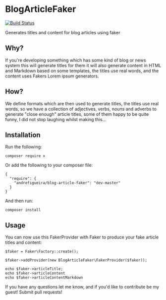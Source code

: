 # BlogArticleFaker

[![Build Status](https://travis-ci.org/andrefigueira/BlogArticleFaker.svg?branch=master)](https://travis-ci.org/andrefigueira/BlogArticleFaker)

Generates titles and content for blog articles using faker

## Why?

If you're developing something which has some kind of blog or news system this will generate titles for them
it will also generate content in HTML and Markdown based on some templates, the titles use real words, and the content
uses Fakers Lorem ipsum generators.

## How?

We define formats which are then used to generate titles, the titles use real words, so we have a collection of adjectives, verbs, nouns and adverbs
to generate "close enough" article titles, some of them happy to be quite funny, I did not stop laughing whilst making this...

## Installation

Run the following:

    composer require x
    
Or add the following to your composer file:

    {
      "require": {
        "andrefigueira/blog-article-faker": "dev-master"
      }
    }
    
And then run: 

    composer install

## Usage

You can now use this FakerProvider with Faker to produce your fake article titles and content:

    $faker = Faker\Factory::create();
    
    $faker->addProvider(new BlogArticleFaker\FakerProvider($faker));
    
    echo $faker->articleTitle;
    echo $faker->articleContent
    echo $faker->articleContentMarkdown
    
If you have any questions let me know, and if you'd like to contribute be my guest! Submit pull requests!
    
    